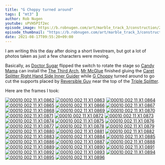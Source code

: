 ```yaml
---
title: "G Choppy turned around"
tags: [ "mt3" ]
author: Rob Nugen
youtube: sPVH5PIf2ec
episode_image: https://b.robnugen.com/art/marble_track_3/construction/2021/2021_aug_18_g_choppy_turned_around.jpg
episode_thumbnail: "https://b.robnugen.com/art/marble_track_3/construction/2021/thumbs/2021_aug_18_g_choppy_turned_around.jpg"
date: 2021-08-17T09:55:20+09:00
---
```


I am writing this the day after doing a short livestream, but got a
lot of photos taken as just a few characters were moving.

Basically, as [Doctor Sugar](/workers/dr_sugar/) flipped the switch to
rotate the stage so [Candy Mama](/workers/candy_mama/) can install the
[The Third Arch](/parts/the-third-arch/), [Mr
McGlue](/workers/mr_mcglue/) finished gluing the [Caret Splitter Right
Hand Side Inner
Guider](/parts/caret-splitter-right-hand-side-inner-guider/) while [G
Choppy](/workers/g_choppy/) turned around to go cut the supports
placed by [Reversible Guy](/workers/reversible/) near the top of the
[Triple Splitter](/parts/triple_splitter/).


Here are the frames I took:

[![00010 002 11 X1 0862](//b.robnugen.com/art/marble_track_3/frames/2021/thumbs/00010_002_11_X1_0862.jpg)](//b.robnugen.com/art/marble_track_3/frames/2021/00010_002_11_X1_0862.jpg)
[![00010 002 11 X1 0863](//b.robnugen.com/art/marble_track_3/frames/2021/thumbs/00010_002_11_X1_0863.jpg)](//b.robnugen.com/art/marble_track_3/frames/2021/00010_002_11_X1_0863.jpg)
[![00010 002 11 X1 0864](//b.robnugen.com/art/marble_track_3/frames/2021/thumbs/00010_002_11_X1_0864.jpg)](//b.robnugen.com/art/marble_track_3/frames/2021/00010_002_11_X1_0864.jpg)
[![00010 002 11 X1 0865](//b.robnugen.com/art/marble_track_3/frames/2021/thumbs/00010_002_11_X1_0865.jpg)](//b.robnugen.com/art/marble_track_3/frames/2021/00010_002_11_X1_0865.jpg)
[![00010 002 11 X1 0866](//b.robnugen.com/art/marble_track_3/frames/2021/thumbs/00010_002_11_X1_0866.jpg)](//b.robnugen.com/art/marble_track_3/frames/2021/00010_002_11_X1_0866.jpg)
[![00010 002 11 X1 0867](//b.robnugen.com/art/marble_track_3/frames/2021/thumbs/00010_002_11_X1_0867.jpg)](//b.robnugen.com/art/marble_track_3/frames/2021/00010_002_11_X1_0867.jpg)
[![00010 002 11 X1 0868](//b.robnugen.com/art/marble_track_3/frames/2021/thumbs/00010_002_11_X1_0868.jpg)](//b.robnugen.com/art/marble_track_3/frames/2021/00010_002_11_X1_0868.jpg)
[![00010 002 11 X1 0869](//b.robnugen.com/art/marble_track_3/frames/2021/thumbs/00010_002_11_X1_0869.jpg)](//b.robnugen.com/art/marble_track_3/frames/2021/00010_002_11_X1_0869.jpg)
[![00010 002 11 X1 0870](//b.robnugen.com/art/marble_track_3/frames/2021/thumbs/00010_002_11_X1_0870.jpg)](//b.robnugen.com/art/marble_track_3/frames/2021/00010_002_11_X1_0870.jpg)
[![00010 002 11 X1 0871](//b.robnugen.com/art/marble_track_3/frames/2021/thumbs/00010_002_11_X1_0871.jpg)](//b.robnugen.com/art/marble_track_3/frames/2021/00010_002_11_X1_0871.jpg)
[![00010 002 11 X1 0872](//b.robnugen.com/art/marble_track_3/frames/2021/thumbs/00010_002_11_X1_0872.jpg)](//b.robnugen.com/art/marble_track_3/frames/2021/00010_002_11_X1_0872.jpg)
[![00010 002 11 X1 0873](//b.robnugen.com/art/marble_track_3/frames/2021/thumbs/00010_002_11_X1_0873.jpg)](//b.robnugen.com/art/marble_track_3/frames/2021/00010_002_11_X1_0873.jpg)
[![00010 002 11 X1 0874](//b.robnugen.com/art/marble_track_3/frames/2021/thumbs/00010_002_11_X1_0874.jpg)](//b.robnugen.com/art/marble_track_3/frames/2021/00010_002_11_X1_0874.jpg)
[![00010 002 11 X1 0875](//b.robnugen.com/art/marble_track_3/frames/2021/thumbs/00010_002_11_X1_0875.jpg)](//b.robnugen.com/art/marble_track_3/frames/2021/00010_002_11_X1_0875.jpg)
[![00010 002 11 X1 0876](//b.robnugen.com/art/marble_track_3/frames/2021/thumbs/00010_002_11_X1_0876.jpg)](//b.robnugen.com/art/marble_track_3/frames/2021/00010_002_11_X1_0876.jpg)
[![00010 002 11 X1 0877](//b.robnugen.com/art/marble_track_3/frames/2021/thumbs/00010_002_11_X1_0877.jpg)](//b.robnugen.com/art/marble_track_3/frames/2021/00010_002_11_X1_0877.jpg)
[![00010 002 11 X1 0878](//b.robnugen.com/art/marble_track_3/frames/2021/thumbs/00010_002_11_X1_0878.jpg)](//b.robnugen.com/art/marble_track_3/frames/2021/00010_002_11_X1_0878.jpg)
[![00010 002 11 X1 0879](//b.robnugen.com/art/marble_track_3/frames/2021/thumbs/00010_002_11_X1_0879.jpg)](//b.robnugen.com/art/marble_track_3/frames/2021/00010_002_11_X1_0879.jpg)
[![00010 002 11 X1 0880](//b.robnugen.com/art/marble_track_3/frames/2021/thumbs/00010_002_11_X1_0880.jpg)](//b.robnugen.com/art/marble_track_3/frames/2021/00010_002_11_X1_0880.jpg)
[![00010 002 11 X1 0881](//b.robnugen.com/art/marble_track_3/frames/2021/thumbs/00010_002_11_X1_0881.jpg)](//b.robnugen.com/art/marble_track_3/frames/2021/00010_002_11_X1_0881.jpg)
[![00010 002 11 X1 0882](//b.robnugen.com/art/marble_track_3/frames/2021/thumbs/00010_002_11_X1_0882.jpg)](//b.robnugen.com/art/marble_track_3/frames/2021/00010_002_11_X1_0882.jpg)
[![00010 002 11 X1 0883](//b.robnugen.com/art/marble_track_3/frames/2021/thumbs/00010_002_11_X1_0883.jpg)](//b.robnugen.com/art/marble_track_3/frames/2021/00010_002_11_X1_0883.jpg)
[![00010 002 11 X1 0884](//b.robnugen.com/art/marble_track_3/frames/2021/thumbs/00010_002_11_X1_0884.jpg)](//b.robnugen.com/art/marble_track_3/frames/2021/00010_002_11_X1_0884.jpg)
[![00010 002 11 X1 0885](//b.robnugen.com/art/marble_track_3/frames/2021/thumbs/00010_002_11_X1_0885.jpg)](//b.robnugen.com/art/marble_track_3/frames/2021/00010_002_11_X1_0885.jpg)
[![00010 002 11 X1 0886](//b.robnugen.com/art/marble_track_3/frames/2021/thumbs/00010_002_11_X1_0886.jpg)](//b.robnugen.com/art/marble_track_3/frames/2021/00010_002_11_X1_0886.jpg)
[![00010 002 11 X1 0887](//b.robnugen.com/art/marble_track_3/frames/2021/thumbs/00010_002_11_X1_0887.jpg)](//b.robnugen.com/art/marble_track_3/frames/2021/00010_002_11_X1_0887.jpg)
[![00010 002 11 X1 0888](//b.robnugen.com/art/marble_track_3/frames/2021/thumbs/00010_002_11_X1_0888.jpg)](//b.robnugen.com/art/marble_track_3/frames/2021/00010_002_11_X1_0888.jpg)
[![00010 002 11 X1 0889](//b.robnugen.com/art/marble_track_3/frames/2021/thumbs/00010_002_11_X1_0889.jpg)](//b.robnugen.com/art/marble_track_3/frames/2021/00010_002_11_X1_0889.jpg)
[![00010 002 11 X1 0890](//b.robnugen.com/art/marble_track_3/frames/2021/thumbs/00010_002_11_X1_0890.jpg)](//b.robnugen.com/art/marble_track_3/frames/2021/00010_002_11_X1_0890.jpg)
[![00010 002 11 X1 0891](//b.robnugen.com/art/marble_track_3/frames/2021/thumbs/00010_002_11_X1_0891.jpg)](//b.robnugen.com/art/marble_track_3/frames/2021/00010_002_11_X1_0891.jpg)
[![00010 002 11 X1 0892](//b.robnugen.com/art/marble_track_3/frames/2021/thumbs/00010_002_11_X1_0892.jpg)](//b.robnugen.com/art/marble_track_3/frames/2021/00010_002_11_X1_0892.jpg)
[![00010 002 11 X1 0893](//b.robnugen.com/art/marble_track_3/frames/2021/thumbs/00010_002_11_X1_0893.jpg)](//b.robnugen.com/art/marble_track_3/frames/2021/00010_002_11_X1_0893.jpg)
[![00010 002 11 X1 0894](//b.robnugen.com/art/marble_track_3/frames/2021/thumbs/00010_002_11_X1_0894.jpg)](//b.robnugen.com/art/marble_track_3/frames/2021/00010_002_11_X1_0894.jpg)
[![00010 002 11 X1 0895](//b.robnugen.com/art/marble_track_3/frames/2021/thumbs/00010_002_11_X1_0895.jpg)](//b.robnugen.com/art/marble_track_3/frames/2021/00010_002_11_X1_0895.jpg)
[![00010 002 11 X1 0896](//b.robnugen.com/art/marble_track_3/frames/2021/thumbs/00010_002_11_X1_0896.jpg)](//b.robnugen.com/art/marble_track_3/frames/2021/00010_002_11_X1_0896.jpg)
